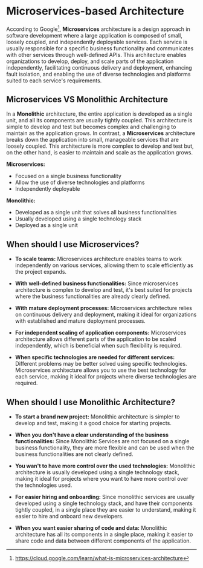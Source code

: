 # Microservices-based Architecture

According to Google[^1], **Microservices** architecture is a design approach in software development where a large application is composed of small, loosely coupled, and independently deployable services. Each service is usually responsible for a specific business functionality and communicates with other services through well-defined APIs. This architecture enables organizations to develop, deploy, and scale parts of the application independently, facilitating continuous delivery and deployment, enhancing fault isolation, and enabling the use of diverse technologies and platforms suited to each service's requirements.

[^1]: https://cloud.google.com/learn/what-is-microservices-architecture

## Microservices VS Monolithic Architecture

In a **Monolithic** architecture, the entire application is developed as a single unit, and all its components are usually tightly coupled. This architecture is simple to develop and test but becomes complex and challenging to maintain as the application grows. In contrast, a **Microservices** architecture breaks down the application into small, manageable services that are loosely coupled. This architecture is more complex to develop and test but, on the other hand, is easier to maintain and scale as the application grows.

**Microservices:**

- Focused on a single business functionality
- Allow the use of diverse technologies and platforms
- Independently deployable

**Monolithic:**

- Developed as a single unit that solves all business functionalities
- Usually developed using a single technology stack
- Deployed as a single unit

## When should I use Microservices?

- **To scale teams:** Microservices architecture enables teams to work independently on various services, allowing them to scale efficiently as the project expands.

- **With well-defined business functionalities:** Since microservices architecture is complex to develop and test, it's best suited for projects where the business functionalities are already clearly defined.

- **With mature deployment processes:** Microservices architecture relies on continuous delivery and deployment, making it ideal for organizations with established and mature deployment processes.

- **For independent scaling of application components:** Microservices architecture allows different parts of the application to be scaled independently, which is beneficial when such flexibility is required.

- **When specific technologies are needed for different services:** Different problems may be better solved using specific technologies. Microservices architecture allows you to use the best technology for each service, making it ideal for projects where diverse technologies are required.

## When should I use Monolithic Architecture?

- **To start a brand new project:** Monolithic architecture is simpler to develop and test, making it a good choice for starting projects.

- **When you don't have a clear understanding of the business functionalities:** Since Monolithic Services are not focused on a single business functionality, they are more flexible and can be used when the business functionalities are not clearly defined.

- **You wan't to have more control over the used technologies:** Monolithic architecture is usually developed using a single technology stack, making it ideal for projects where you want to have more control over the technologies used.

- **For easier hiring and onboarding:** Since monolithic services are usually developed using a single technology stack, and have their components tightly coupled, in a single place they are easier to understand, making it easier to hire and onboard new developers.

- **When you want easier sharing of code and data:** Monolithic architecture has all its components in a single place, making it easier to share code and data between different components of the application.
